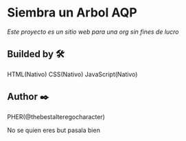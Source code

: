 # Siembra un Arbol AQP

_Este proyecto es un sitio web para una org sin fines de lucro_

## Builded by 🛠️

HTML(Nativo)
CSS(Nativo)
JavaScript(Nativo)


## Author ✒️

PHER(@thebestalteregocharacter)

No se quien eres but pasala bien